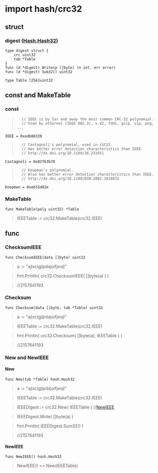 # import hash/crc32

## struct
### digest ([Hash.Hash32](1.1.hash.md#hash32))
	type digest struct {
		crc uint32
		tab *Table
	}
	func (d *digest) Write(p []byte) (n int, err error)
	func (d *digest) Sum32() uint32

	type Table [256]uint32

## const and MakeTable
### const
>		// IEEE is by far and away the most common CRC-32 polynomial.
>		// Used by ethernet (IEEE 802.3), v.42, fddi, gzip, zip, png, ...

	IEEE = 0xedb88320

>		// Castagnoli's polynomial, used in iSCSI.
>		// Has better error detection characteristics than IEEE.
>		// http://dx.doi.org/10.1109/26.231911

	Castagnoli = 0x82f63b78

>		// Koopman's polynomial.
>		// Also has better error detection characteristics than IEEE.
>		// http://dx.doi.org/10.1109/DSN.2002.1028931

	Koopman = 0xeb31d82e
### MakeTable
	func MakeTable(poly uint32) *Table

>	IEEETable := crc32.MakeTable(crc32.IEEE)

## func

### ChecksumIEEE
	func ChecksumIEEE(data []byte) uint32
	
>	a := "ajlxclgjlpdajoifjeojl"

>	fmt.Println( crc32.ChecksumIEEE( []byte(a) ) )

>	//2157641193

### Checksum
	func Checksum(data []byte, tab *Table) uint32

>	a := "ajlxclgjlpdajoifjeojl"

>	IEEETable := crc32.MakeTable(crc32.IEEE)

>	fmt.Println( crc32.Checksum( []byte(a), IEEETable ) )

>	//2157641193

### New and NewIEEE
#### New
	func New(tab *Table) hash.Hash32

>	a := "ajlxclgjlpdajoifjeojl"

>	IEEETable := crc32.MakeTable(crc32.IEEE)

>	IEEEDigest := crc32.New( IEEETable ) //[NewIEEE](1.2.hash.crc32.md#new)

>	IEEEDigest.Write( []byte(a) )

>	fmt.Println( IEEEDigest.Sum32() )

>	//2157641193

#### NewIEEE
	func NewIEEE() hash.Hash32

>	NewIEEE() == New(IEEETable)
